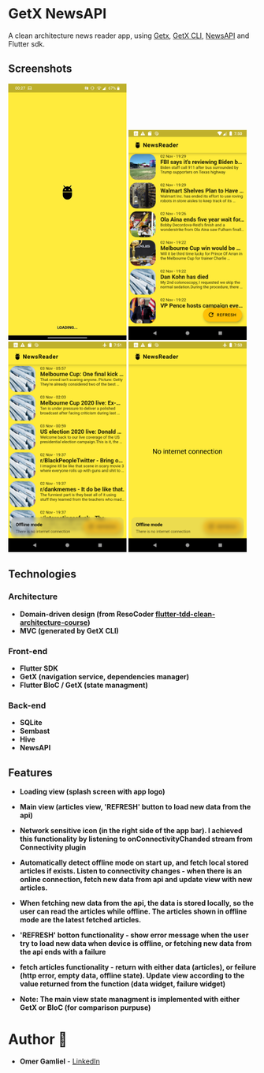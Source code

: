 # GetX NewsAPI

A clean architecture news reader app, using [Getx](https://pub.dev/packages/get), [GetX CLI](https://pub.dev/packages/get_cli), [NewsAPI](https://newsapi.org/) and Flutter sdk.

## Screenshots

<img src="screenshots/screenshot_2.jpg" width="240px"> <img src="screenshots/screenshot_3.jpg" width="240px"/> <img src="screenshots/screenshot_1.jpg" width="240px"/> <img src="screenshots/screenshot_4.jpg" width="240px"/>


## Technologies
 
### Architecture
- **Domain-driven design (from ResoCoder [flutter-tdd-clean-architecture-course](https://github.com/ResoCoder/flutter-tdd-clean-architecture-course))**
- **MVC (generated by GetX CLI)**

### Front-end
- **Flutter SDK**
- **GetX (navigation service, dependencies manager)**
- **Flutter BloC / GetX (state managment)**

### Back-end
- **SQLite**
- **Sembast**
- **Hive**
- **NewsAPI** 

## Features

- **Loading view (splash screen with app logo)**
- **Main view (articles view, 'REFRESH' button to load new data from the api)**
- **Network sensitive icon (in the right side of the app bar). I achieved this functionality by listening to onConnectivityChanded stream from Connectivity plugin**
- **Automatically detect offline mode on start up, and fetch local stored articles if exists. Listen to connectivity changes - when there is an online connection, fetch new data from api and update view with new articles.**
- **When fetching new data from the api, the data is stored locally, so the user can read the articles while offline. The articles shown in offline mode are the latest fetched articles.**
- **'REFRESH' botton functionality - show error message when the user try to load new data when device is offline, or fetching new data from the api ends with a failure**
- **fetch articles functionality - return with either data (articles), or feilure (http error, empty data, offline state). Update view according to the value returned from the function (data widget, failure widget)**

- **Note: The main view state managment is implemented with either GetX or BloC (for comparison purpuse)**

# Author 🙋

-   **Omer Gamliel** - [LinkedIn](https://www.linkedin.com/in/omer-gamliel-6a813a188/)
